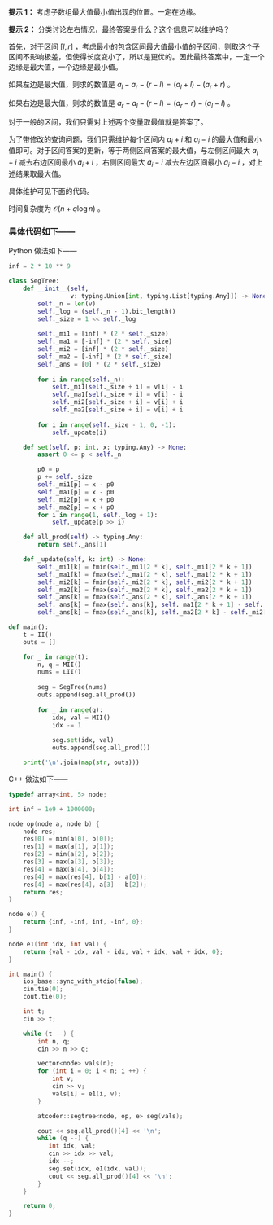 **提示 1：** 考虑子数组最大值最小值出现的位置。一定在边缘。

**提示 2：** 分类讨论左右情况，最终答案是什么？这个信息可以维护吗？

首先，对于区间 $[l,r]$ ，考虑最小的包含区间最大值最小值的子区间，则取这个子区间不影响极差，但使得长度变小了，所以是更优的。因此最终答案中，一定一个边缘是最大值，一个边缘是最小值。

如果左边是最大值，则求的数值是 $a_l-a_r-(r-l)=(a_l+l)-(a_r+r)$ 。

如果右边是最大值，则求的数值是 $a_r-a_l-(r-l)=(a_r-r)-(a_l-l)$ 。

对于一般的区间，我们只需对上述两个变量取最值就是答案了。

为了带修改的查询问题，我们只需维护每个区间内 $a_i+i$ 和 $a_i-i$ 的最大值和最小值即可。对于区间答案的更新，等于两侧区间答案的最大值，与左侧区间最大 $a_i+i$ 减去右边区间最小 $a_i+i$ ，右侧区间最大 $a_i-i$ 减去左边区间最小 $a_i-i$ ，对上述结果取最大值。

具体维护可见下面的代码。

时间复杂度为 $\mathcal{O}(n+q\log n)$ 。

### 具体代码如下——

Python 做法如下——

```Python []
inf = 2 * 10 ** 9

class SegTree:
    def __init__(self,
                 v: typing.Union[int, typing.List[typing.Any]]) -> None:
        self._n = len(v)
        self._log = (self._n - 1).bit_length()
        self._size = 1 << self._log
        
        self._mi1 = [inf] * (2 * self._size)
        self._ma1 = [-inf] * (2 * self._size)
        self._mi2 = [inf] * (2 * self._size)
        self._ma2 = [-inf] * (2 * self._size)
        self._ans = [0] * (2 * self._size)
        
        for i in range(self._n):
            self._mi1[self._size + i] = v[i] - i
            self._ma1[self._size + i] = v[i] - i
            self._mi2[self._size + i] = v[i] + i
            self._ma2[self._size + i] = v[i] + i
        
        for i in range(self._size - 1, 0, -1):
            self._update(i)

    def set(self, p: int, x: typing.Any) -> None:
        assert 0 <= p < self._n

        p0 = p
        p += self._size
        self._mi1[p] = x - p0
        self._ma1[p] = x - p0
        self._mi2[p] = x + p0
        self._ma2[p] = x + p0
        for i in range(1, self._log + 1):
            self._update(p >> i)

    def all_prod(self) -> typing.Any:
        return self._ans[1]

    def _update(self, k: int) -> None:
        self._mi1[k] = fmin(self._mi1[2 * k], self._mi1[2 * k + 1])
        self._ma1[k] = fmax(self._ma1[2 * k], self._ma1[2 * k + 1])
        self._mi2[k] = fmin(self._mi2[2 * k], self._mi2[2 * k + 1])
        self._ma2[k] = fmax(self._ma2[2 * k], self._ma2[2 * k + 1])
        self._ans[k] = fmax(self._ans[2 * k], self._ans[2 * k + 1])
        self._ans[k] = fmax(self._ans[k], self._ma1[2 * k + 1] - self._mi1[2 * k])
        self._ans[k] = fmax(self._ans[k], self._ma2[2 * k] - self._mi2[2 * k + 1])

def main():
    t = II()
    outs = []

    for _ in range(t):
        n, q = MII()
        nums = LII()
        
        seg = SegTree(nums)
        outs.append(seg.all_prod())
        
        for _ in range(q):
            idx, val = MII()
            idx -= 1
            
            seg.set(idx, val)
            outs.append(seg.all_prod())

    print('\n'.join(map(str, outs)))
```

C++ 做法如下——

```cpp []
typedef array<int, 5> node;

int inf = 1e9 + 1000000;

node op(node a, node b) {
    node res;
    res[0] = min(a[0], b[0]);
    res[1] = max(a[1], b[1]);
    res[2] = min(a[2], b[2]);
    res[3] = max(a[3], b[3]);
    res[4] = max(a[4], b[4]);
    res[4] = max(res[4], b[1] - a[0]);
    res[4] = max(res[4], a[3] - b[2]);
    return res;
}

node e() {
    return {inf, -inf, inf, -inf, 0};
}

node e1(int idx, int val) {
    return {val - idx, val - idx, val + idx, val + idx, 0};
}

int main() {
    ios_base::sync_with_stdio(false);
    cin.tie(0);
    cout.tie(0);

    int t;
    cin >> t;

    while (t --) {
        int n, q;
        cin >> n >> q;

        vector<node> vals(n);
        for (int i = 0; i < n; i ++) {
            int v;
            cin >> v;
            vals[i] = e1(i, v);
        }

        atcoder::segtree<node, op, e> seg(vals);

        cout << seg.all_prod()[4] << '\n';
        while (q --) {
           int idx, val;
           cin >> idx >> val;
           idx --;
           seg.set(idx, e1(idx, val));
           cout << seg.all_prod()[4] << '\n'; 
        }
    }

    return 0;
}
```